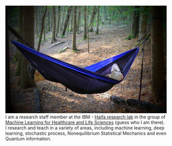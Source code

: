 <!--
.. title: Tal Kachman at IBM
.. slug: index
.. date: 2018-01-23 10:05:17 UTC+02:00
.. tags:
.. category:
.. link:
.. description:
.. type: text
-->


![Having a blast Vermont](/profile.jpg)  
I am a research staff member at the IBM - [Haifa research lab](http://research.ibm.com/labs/haifa/index.shtml) in the group of [Machine Learning for Healthcare and Life Sciences](http://nivab-ps.haifa.ibm.com/haifa/dept/vst/mldm_team.shtml) (guess who I am there).  
I research and teach in a variety of areas, including machine learning, deep learning, stochastic process, Nonequilibrium Statistical Mechanics and even Quantum information.
